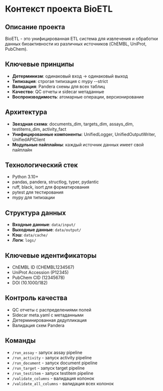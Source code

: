 # Контекст проекта BioETL

## Описание проекта

BioETL - это унифицированная ETL система для извлечения и обработки данных биоактивности из различных источников (ChEMBL, UniProt, PubChem).

## Ключевые принципы

- **Детерминизм**: одинаковый вход → одинаковый выход
- **Типизация**: строгая типизация с mypy --strict
- **Валидация**: Pandera схемы для всех таблиц
- **Качество**: QC отчеты и sidecar метаданные
- **Воспроизводимость**: атомарные операции, версионирование

## Архитектура

- **Звездная схема**: documents_dim, targets_dim, assays_dim, testitems_dim, activity_fact
- **Унифицированные компоненты**: UnifiedLogger, UnifiedOutputWriter, UnifiedAPIClient
- **Модульные пайплайны**: каждый источник данных имеет свой пайплайн

## Технологический стек

- Python 3.10+
- pandas, pandera, structlog, typer, pydantic
- ruff, black, isort для форматирования
- pytest для тестирования
- mypy для типизации

## Структура данных

- **Входные данные**: `data/input/`
- **Выходные данные**: `data/output/`
- **Кэш**: `data/cache/`
- **Логи**: `logs/`

## Ключевые идентификаторы

- ChEMBL ID (CHEMBL1234567)
- UniProt Accession (P12345)
- PubChem CID (12345678)
- DOI (10.1000/182)

## Контроль качества

- QC отчеты с распределениями полей
- Sidecar meta.yaml с метаданными
- Детерминированная дедупликация
- Валидация схем Pandera

## Команды

- `/run_assay` - запуск assay pipeline
- `/run_activity` - запуск activity pipeline
- `/run_document` - запуск document pipeline
- `/run_target` - запуск target pipeline
- `/run_testitem` - запуск testitem pipeline
- `/validate_columns` - валидация колонок
- `/validate_all_columns` - валидация всех колонок

